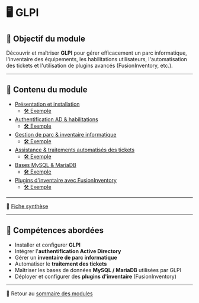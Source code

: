 # 🖥️ GLPI

## 🎯 Objectif du module

Découvrir et maîtriser **GLPI** pour gérer efficacement un parc informatique, l'inventaire des équipements, les habilitations utilisateurs, l'automatisation des tickets et l'utilisation de plugins avancés (FusionInventory, etc.).

---

## 📄 Contenu du module

- [Présentation et installation](../../170-glpi/01-présentation-et-installation/présentation-et-installation.md)
  - [🛠 Exemple](../../170-glpi/01-présentation-et-installation/exemple-pratique.md)
- [Authentification AD & habilitations](../../170-glpi/02-authentification-ad-habilitations/authentification-ad-habilitations.md)
  - [🛠 Exemple](../../170-glpi/02-authentification-ad-habilitations/exemple-pratique.md)
- [Gestion de parc & inventaire informatique](../../170-glpi/03-gestion-de-parc-inventaire-informatique/gestion-de-parc-inventaire-informatique.md)
  - [🛠 Exemple](../../170-glpi/03-gestion-de-parc-inventaire-informatique/exemple-pratique.md)
- [Assistance & traitements automatisés des tickets](../../170-glpi/04-assistance-traitements-automatisés-des-tickets/assistance-traitements-automatisés-des-tickets.md)
  - [🛠 Exemple](../../170-glpi/04-assistance-traitements-automatisés-des-tickets/exemple-pratique.md)
- [Bases MySQL & MariaDB](../../170-glpi/05-bases-mysql-et-mariadb/bases-mysql-et-mariadb.md)
  - [🛠 Exemple](../../170-glpi/05-bases-mysql-et-mariadb/exemple-pratique.md)
- [Plugins d'inventaire avec FusionInventory](../../170-glpi/06-plugins-inventaire-avec-fusioninventory/plugins-inventaire-avec-fusioninventory.md)
  - [🛠 Exemple](../../170-glpi/06-plugins-inventaire-avec-fusioninventory/exemple-pratique.md)

---

🧾 [Fiche synthèse](../../170-glpi/synthèse/synthèse.md)

---

## 📌 Compétences abordées

- Installer et configurer **GLPI**
- Intégrer l'**authentification Active Directory**
- Gérer un **inventaire de parc informatique**
- Automatiser le **traitement des tickets**
- Maîtriser les bases de données **MySQL / MariaDB** utilisées par GLPI
- Déployer et configurer des **plugins d'inventaire** (FusionInventory)

---

🔗 Retour au [sommaire des modules](../../modules.md)

